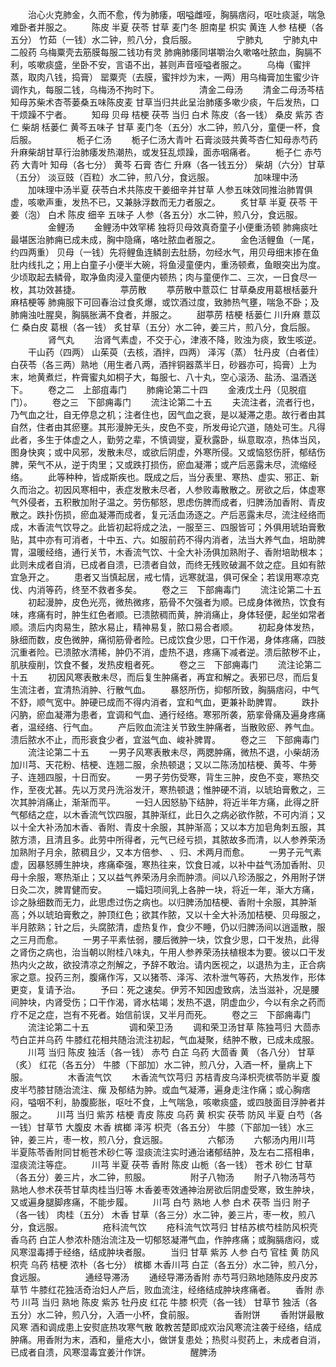 <!-- { "loadSidebar": true } -->
　　治心火克肺金，久而不愈，传为肺痿，咽嗌雌哑，胸膈痞闷，呕吐痰涎，喘急难卧者并服之。
　　陈皮 半夏 茯苓 甘草 麦门冬 胆南星 枳实 黄连 人参 桔梗（各五分） 竹茹（一钱）水二钟，煎八分，食后服。
　　
　　宁肺丸
　　宁肺丸中二般药 乌梅粟壳去筋膜每服二钱功有灵 肺痈肺痿同堪嚼治久嗽咯吐脓血，胸膈不利，咳嗽痰盛，坐卧不安，言语不出，甚则声音哑嗌者服之。
　　乌梅（蜜拌蒸，取肉八钱，捣膏） 罂粟壳（去膜，蜜拌炒为末，一两）用乌梅膏加生蜜少许调作丸，每服二钱，乌梅汤不拘时下。
　　
　　清金二母汤
　　清金二母汤芩桔 知母苏柴术杏苓蒌桑五味陈皮麦 甘草当归共此呈治肺痿多嗽少痰，午后发热，口干烦躁不宁者。
　　知母 贝母 桔梗 茯苓 当归 白术 陈皮（各一钱） 桑皮 紫苏 杏仁 柴胡 栝蒌仁 黄芩五味子 甘草 麦门冬（五分）水二钟，煎八分，童便一杯，食后服。
　　
　　栀子仁汤
　　栀子仁汤大青叶 石膏淡豉共黄芩杏仁知母赤芍药 升麻柴胡甘草行治肺痿发热潮热，或发狂乱烦躁，面赤咽痛者。
　　栀子仁 赤芍药 大青叶 知母（各七分） 黄芩 石膏 杏仁 升麻（各一钱五分） 柴胡（六分）甘草（五分） 淡豆豉（百粒）水二钟，煎八分，食远服。
　　
　　加味理中汤
　　加味理中汤半夏 茯苓白术共陈皮干姜细辛并甘草 人参五味效同推治肺胃俱虚，咳嗽声重，发热不已，又兼脉浮数而无力者服之。
　　炙甘草 半夏 茯苓 干姜（泡） 白术 陈皮 细辛 五味子 人参（各五分）水二钟，煎八分，食远服。
　　
　　金鲤汤
　　金鲤汤中效罕稀 独将贝母效真奇童子小便重汤顿 肺痈痰吐最堪医治肺痈已成未成，胸中隐痛，咯吐脓血者服之。
　　金色活鲤鱼（一尾，约四两重） 贝母（一钱）先将鲤鱼连鳞剖去肚肠，勿经水气，用贝母细末掺在鱼肚内线扎之；用上白童子小便半大碗，将鱼浸童便内，重汤顿煮，鱼眼突出为度。少顷取起去鳞骨，取净鱼肉浸入童便内顿热；肉与童便作二、三次，一日食尽一枚，其功效甚捷。
　　
　　葶苈散
　　葶苈散中薏苡仁 甘草桑皮用葛根栝蒌升麻桔梗等 肺痈服下可回春治过食炙爆，或饮酒过度，致肺热气壅，喘急不卧；及肺痈浊吐腥臭，胸膈胀满不食者，并服之。
　　甜葶苈 桔梗 栝蒌仁 川升麻 薏苡仁 桑白皮 葛根（各一钱） 炙甘草（五分）水二钟，姜三片，煎八分，食后服。
　　
　　肾气丸
　　治肾气素虚，不交于心，津液不降，败浊为痰，致生咳逆。
　　干山药（四两） 山茱萸（去核，酒拌，四两） 泽泻（蒸） 牡丹皮（白者佳） 白茯苓（各三两）熟地（用生者八两，酒拌铜器蒸半日，砂器亦可，捣膏）上为末，地黄煮烂，杵膏蜜丸如桐子大，每服七、八十丸，空心滚汤、盐汤、温酒送下。
　　卷之二　上部疽毒门
　　肺痈论第二十四
　　金液戊土丹（见脱疽门）。
　　卷之三　下部痈毒门
　　流注论第二十五
　　夫流注者，流者行也，乃气血之壮，自无停息之机；注者住也，因气血之衰，是以凝滞之患。故行者由其自然，住者由其瘀壅。其形漫肿无头，皮色不变，所发毋论穴道，随处可生。凡得此者，多生于体虚之人，勤劳之辈，不慎调燮，夏秋露卧，纵意取凉，热体当风，图身快爽；或中风邪，发散未尽，或欲后阴虚，外寒所侵。又或恼怒伤肝，郁结伤脾，荣气不从，逆于肉里；又或跌打损伤，瘀血凝滞；或产后恶露未尽，流缩经络。
　　此等种种，皆成斯疾也。既成之后，当分表里、寒热、虚实、邪正、新久而治之。初因风寒相中，表症发散未尽者，人参败毒散散之。房欲之后，体虚寒气外侵者，五积散加附子温之。劳伤郁怒，思虑伤脾而成者，归脾汤加香附、青皮散之。跌扑伤损，瘀血凝滞而成者，复元活血汤逐之。产后恶露未尽，流注经络而成，木香流气饮导之。此皆初起将成之法，一服至三、四服皆可；外俱用琥珀膏敷贴，其中亦有可消者，十中五、六。如服前药不得内消者，法当大养气血，培助脾胃，温暖经络，通行关节，木香流气饮、十全大补汤俱加熟附子、香附培助根本；此则未成者自消，已成者自溃，已溃者自敛，而终无残败破漏不敛之症。且如有脓宜急开之。
　　患者又当慎起居，戒七情，远寒就温，俱可保全；若误用寒凉克伐、内消等药，终至不救者多矣。
　　卷之三　下部痈毒门
　　流注论第二十五
　　初起漫肿，皮色光亮，微热微疼，筋骨不欠强者为顺。已成身体微热，饮食有味，疼痛有时，肿生红色者顺。已溃脓稠而黄，肿消痛止，身体轻便，起坐如常者顺。溃后内肉易生，脓水易止，精神易复，脓口易合者顺。
　　初起身体发热，脉细而数，皮色微肿，痛彻筋骨者险。已成饮食少思，口干作渴，身体疼痛，四肢沉重者险。已溃脓水清稀，肿仍不消，虚热不退，疼痛下减者逆。溃后脓秽不止，肌肤瘦削，饮食不餐，发热皮粗者死。
　　卷之三　下部痈毒门
　　流注论第二十五
　　初因风寒表散未尽，而后复生肿痛者，再宜和解之。表邪已尽，而后复生流注者，宜清热消肿、行散气血。
　　暴怒所伤，抑郁所致，胸膈痞闷，中气不舒，顺气宽中。肿硬已成而不得内消者，宜和气血，更兼补助脾胃。
　　跌扑闪肭，瘀血凝滞为患者，宜调和气血、通行经络。寒邪所袭，筋挛骨痛及遍身疼痛者，温经络、行气血。
　　产后败血流注关节致生肿痛者，当散败瘀、养气血。溃后脓水不止，而形衰食少者，宜滋气血、峻补脾胃。
　　卷之三　下部痈毒门
　　流注论第二十五
　　一男子风寒表散未尽，两腮肿痛，微热不退，小柴胡汤加川芎、天花粉、桔梗、连翘二服，余热顿退；又以二陈汤加桔梗、黄芩、牛蒡子、连翘四服，十日而安。
　　一男子劳伤受寒，背生三肿，皮色不变，寒热交作，至夜尤甚。先以万灵丹洗浴发汗，寒热顿退；惟肿硬不消，以琥珀膏敷之，三次其肿消痛止，渐渐而平。
　　一妇人因怒胁下结肿，将近半年方痛，此得之肝气郁结之症，以木香流气饮四服，其肿渐红，此日久之病必欲作脓，不可内消；又以十全大补汤加木香、香附、青皮十余服，其肿渐高；又以本方加皂角刺五服，其脓方溃，且清且多。此劳中所得者，元气已经亏损，其脓故多而清，以人参养荣汤加熟附子月余，脓稠且少，又本方倍参、 、归、术两月而愈。
　　一男子元气素虚，因暴怒膊生肿块，疼痛牵强，寒热往来，饮食日减，以补中益气汤加香附、贝母十余服，寒热渐止；又以益气养荣汤月余而肿溃。间以八珍汤服之，外用附子饼日灸二次，脾胃健而安。
　　一孀妇项间乳上各肿一块，将近一年，渐大方痛，诊之脉细数而无力，此思虑过伤之病也。以归脾汤加桔梗、香附十余服，其肿渐高；外以琥珀膏敷之，肿顶红色；欲其作脓，又以十全大补汤加桔梗、贝母服之，半月脓熟；针之后，头腐脓清，虚热复作，食少不睡，仍以归脾汤间以逍遥散，服之三月而愈。
　　一男子平素怯弱，腰后微肿一块，饮食少思，口干发热，此得之肾伤之病也，治当朝以附桂八味丸，午用人参养荣汤扶植根本为要。彼以口干发热内火之故，欲投清凉之剂解之，予辞不敢治。请内医视之，以退热为主，正合病家之意。投药三剂，腹痛作泻，又以猪苓、泽泻、浓朴泄气等药，大热发作，形体更变，复请予治。
　　予曰：死之速矣。伊芳不知因虚致病，法当滋补，况是腰间肿块，内肾受伤；口干作渴，肾水枯竭；发热不退，阴虚血少，今以有余之药而疗不足之症，岂有不死者。始信前误，又半月而死。
　　卷之三　下部痈毒门
　　流注论第二十五
　　
　　调和荣卫汤
　　调和荣卫汤甘草 陈独芎归 大茴赤芍白芷并乌药 牛膝红花相共随治流注初起，气血凝聚，结肿不散，已成未成服。
　　川芎 当归 陈皮 独活（各一钱） 赤芍 白芷 乌药 大茴香 黄 （各八分） 甘草（炙） 红花（各五分） 牛膝（下部加）水二钟，煎八分，入酒一杯，量病上下服。
　　
　　木香流气饮
　　木香流气饮芎归 苏桔青皮乌泽枳壳槟苓防半夏 腹皮半芍膝甘随治流注、瘰 及郁结为肿。或血气凝滞，遍身走注作痛；或心胸痞闷，嗌咽不利，胁腹膨胀，呕吐不食，上气喘急，咳嗽痰盛，或四肢面目浮肿者并服之。
　　川芎 当归 紫苏 桔梗 青皮 陈皮 乌药 黄 枳实 茯苓 防风 半夏 白芍（各一钱）甘草节 大腹皮 木香 槟榔 泽泻 枳壳（各五分） 牛膝（下部加一钱）水三钟，姜三片，枣一枚，煎八分，食远服。
　　
　　六郁汤
　　六郁汤内用川芎 半夏陈苓香附同甘栀苍术砂仁等 湿痰流注实时通治诸郁结肿，及左右二搭相串，湿痰流注等症。
　　川芎 半夏 茯苓 香附 陈皮 山栀（各一钱） 苍术 砂仁 甘草（各五分）姜三片，水二钟，煎服。
　　
　　附子八物汤
　　附子八物汤芎芍 熟地人参术茯苓甘草肉桂当归等 木香姜枣效通神治房欲后阴虚受寒，致生肿块，又或遍身腿脚疼痛，不能步履。
　　川芎 白芍 熟地 人参 白术 茯苓 当归 附子（各一钱） 肉桂（五分） 木香 甘草（各三分）水二钟，姜三片，枣一枚，煎八分，食远服。
　　
　　疮科流气饮
　　疮科流气饮芎归 甘桔苏槟芍桂防风枳壳香乌药 白芷人参浓朴随治流注及一切郁怒凝滞气血，作肿疼痛；或胸膈痞闷，或风寒湿毒搏于经络，结成肿块者服。
　　当归 甘草 紫苏 人参 白芍 官桂 黄 防风 枳壳 乌药 桔梗 浓朴（各七分） 槟榔 木香川芎 白芷（各五分）水二钟，煎八分，食远服。
　　
　　通经导滞汤
　　通经导滞汤香附 赤芍芎归熟地随陈皮丹皮苏草节 牛膝红花独活奇治妇人产后，败血流注，经络结成肿块疼痛者。
　　香附 赤芍 川芎 当归 熟地 陈皮 紫苏 牡丹皮 红花 牛膝 枳壳（各一钱） 甘草节 独活（各五分）水二钟，煎八分，入酒一小杯，食前服。
　　
　　香附饼
　　香附饼最散风寒 酒和调成患上安熨底热攻寒气散 敢教苦楚即成欢治风寒流注袭于经络，结成肿痛。用香附为末，酒和，量疮大小，做饼复患处；热熨斗熨药上，未成者自消，已成者自溃，风寒湿毒宜姜汁作饼。
　　
　　醒脾汤
